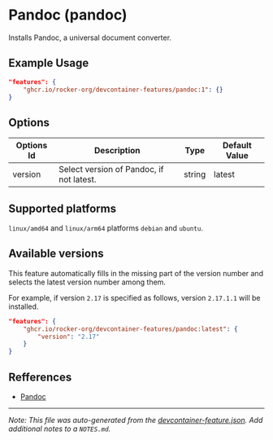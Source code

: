 
# Pandoc (pandoc)

Installs Pandoc, a universal document converter.

## Example Usage

```json
"features": {
    "ghcr.io/rocker-org/devcontainer-features/pandoc:1": {}
}
```

## Options

| Options Id | Description | Type | Default Value |
|-----|-----|-----|-----|
| version | Select version of Pandoc, if not latest. | string | latest |

<!-- markdownlint-disable MD041 -->

## Supported platforms

`linux/amd64` and `linux/arm64` platforms `debian` and `ubuntu`.

## Available versions

This feature automatically fills in the missing part of the version number
and selects the latest version number among them.

For example, if version `2.17` is specified as follows, version `2.17.1.1` will be installed.

```json
"features": {
    "ghcr.io/rocker-org/devcontainer-features/pandoc:latest": {
        "version": "2.17"
    }
}
```

## Refferences

- [Pandoc](https://pandoc.org)


---

_Note: This file was auto-generated from the [devcontainer-feature.json](https://github.com/rocker-org/devcontainer-features/blob/main/src/pandoc/devcontainer-feature.json).  Add additional notes to a `NOTES.md`._
